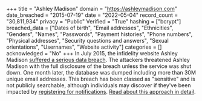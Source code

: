 +++
title = "Ashley Madison"
domain = "https://ashleymadison.com"
date_breached = "2015-07-19"
date = "2022-05-04"
record_count = "30,811,934"
privacy = "Public"
Verified = "True"
hashing = ["bcrypt"]
breached_data = ["Dates of birth", "Email addresses", "Ethnicities", "Genders", "Names", "Passwords", "Payment histories", "Phone numbers", "Physical addresses", "Security questions and answers", "Sexual orientations", "Usernames", "Website activity"]
categories = []
acknowledged = "No"
+++
In July 2015, the infidelity website Ashley Madison <a href="http://krebsonsecurity.com/2015/07/online-cheating-site-ashleymadison-hacked/" target="_blank" rel="noopener">suffered a serious data breach</a>. The attackers threatened Ashley Madison with the full disclosure of the breach unless the service was shut down. One month later, the database was dumped including more than 30M unique email addresses. This breach has been classed as &quot;sensitive&quot; and is not publicly searchable, although individuals may discover if they've been impacted by <a href="https://haveibeenpwned.com/NotifyMe">registering for notifications</a>. <a href="http://www.troyhunt.com/2015/07/heres-how-im-going-to-handle-ashley.html" target="_blank" rel="noopener">Read about this approach in detail</a>.

